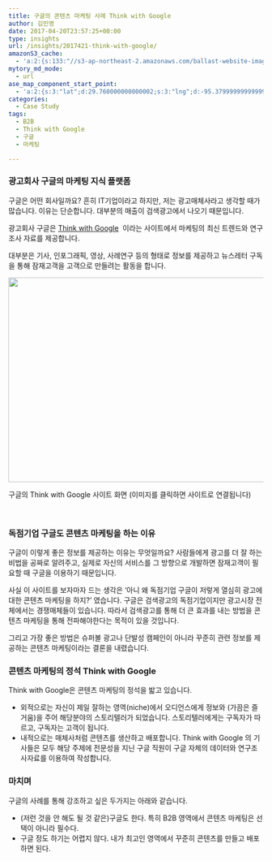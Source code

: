 ```yaml
---
title: 구글의 콘텐츠 마케팅 사례 Think with Google
author: 김민영
date: 2017-04-20T23:57:25+00:00
type: insights
url: /insights/2017421-think-with-google/
amazonS3_cache:
  - 'a:2:{s:133:"//s3-ap-northeast-2.amazonaws.com/ballast-website-images/wp-content/uploads/2017/04/10133149/Screen-Shot-2018-01-10-at-1.26.53-PM.png";i:53974;s:87:"//www.ballast.co.kr/wp-content/uploads/2017/04/Screen-Shot-2018-01-10-at-1.26.53-PM.png";i:53974;}'
mytory_md_mode:
  - url
ase_map_component_start_point:
  - 'a:2:{s:3:"lat";d:29.760000000000002;s:3:"lng";d:-95.379999999999995;}'
categories:
  - Case Study
tags:
  - B2B
  - Think with Google
  - 구글
  - 마케팅

---
```

### 광고회사 구글의 마케팅 지식 플랫폼

구글은 어떤 회사일까요? 흔히 IT기업이라고 하지만, 저는 광고매체사라고 생각할 때가 많습니다. 이유는 단순합니다. 대부분의 매출이 검색광고에서 나오기 때문입니다.

광고회사 구글은 <a href="http://thinkwithgoogle.com" target="_blank" rel="noopener">Think with Google</a>  이라는 사이트에서 마케팅의 최신 트렌드와 연구조사 자료를 제공합니다.

대부분은 기사, 인포그래픽, 영상, 사례연구 등의 형태로 정보를 제공하고 뉴스레터 구독을 통해 잠재고객을 고객으로 만들려는 활동을 합니다.

[<img class="alignnone wp-image-53974 size-full" src="https://s3-ap-northeast-2.amazonaws.com/ballast-website-images/wp-content/uploads/2017/04/10133149/Screen-Shot-2018-01-10-at-1.26.53-PM.png" alt="" width="700" height="403" srcset="https://s3-ap-northeast-2.amazonaws.com/ballast-website-images/wp-content/uploads/2017/04/10133149/Screen-Shot-2018-01-10-at-1.26.53-PM.png 700w, https://s3-ap-northeast-2.amazonaws.com/ballast-website-images/wp-content/uploads/2017/04/10133149/Screen-Shot-2018-01-10-at-1.26.53-PM-300x173.png 300w, https://s3-ap-northeast-2.amazonaws.com/ballast-website-images/wp-content/uploads/2017/04/10133149/Screen-Shot-2018-01-10-at-1.26.53-PM-400x230.png 400w" sizes="(max-width: 700px) 100vw, 700px" />][1]

구글의 Think with Google 사이트 화면 (이미지를 클릭하면 사이트로 연결됩니다)

&nbsp;

### 독점기업 구글도 콘텐츠 마케팅을 하는 이유

구글이 이렇게 좋은 정보를 제공하는 이유는 무엇일까요? 사람들에게 광고를 더 잘 하는 비법을 공짜로 알려주고, 실제로 자신의 서비스를 그 방향으로 개발하면 잠재고객이 필요할 때 구글을 이용하기 때문입니다.

사실 이 사이트를 보자마자 드는 생각은 &#8216;아니 왜 독점기업 구글이 저렇게 열심히 광고에 대한 콘텐츠 마케팅을 하지?&#8217; 였습니다. 구글은 검색광고의 독점기업이지만 광고시장 전체에서는 경쟁매체들이 있습니다. 따라서 검색광고를 통해 더 큰 효과를 내는 방법을 콘텐츠 마케팅을 통해 전파해야한다는 목적이 있을 것입니다.

그리고 가장 좋은 방법은 슈퍼볼 광고나 단발성 캠페인이 아니라 꾸준히 관련 정보를 제공하는 콘텐츠 마케팅이라는 결론을 내렸습니다.

### 콘텐츠 마케팅의 정석 Think with Google

Think with Google은 콘텐츠 마케팅의 정석을 밟고 있습니다.

  * 외적으로는 자신이 제일 잘하는 영역(niche)에서 오디언스에게 정보와 (가끔은 즐거움)을 주어 해당분야의 스토리텔러가 되었습니다. 스토리텔러에게는 구독자가 따르고, 구독자는 고객이 됩니다.
  * 내적으로는 매체사처럼 콘텐츠를 생산하고 배포합니다. Think with Google 의 기사들은 모두 해당 주제에 전문성을 지닌 구글 직원이 구글 자체의 데이터와 연구조사자료를 이용하여 작성합니다.

### 마치며

구글의 사례를 통해 강조하고 싶은 두가지는 아래와 같습니다.

  * (저런 것을 안 해도 될 것 같은)구글도 한다. 특히 B2B 영역에서 콘텐츠 마케팅은 선택이 아니라 필수다.
  * 구글 정도 하기는 어렵지 않다. 내가 최고인 영역에서 꾸준히 콘텐츠를 만들고 배포하면 된다.

 [1]: https://www.thinkwithgoogle.com